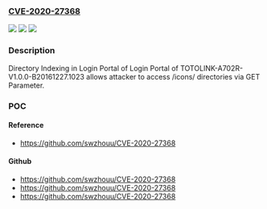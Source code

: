 ### [CVE-2020-27368](https://cve.mitre.org/cgi-bin/cvename.cgi?name=CVE-2020-27368)
![](https://img.shields.io/static/v1?label=Product&message=n%2Fa&color=blue)
![](https://img.shields.io/static/v1?label=Version&message=n%2Fa&color=blue)
![](https://img.shields.io/static/v1?label=Vulnerability&message=n%2Fa&color=brighgreen)

### Description

Directory Indexing in Login Portal of Login Portal of TOTOLINK-A702R-V1.0.0-B20161227.1023 allows attacker to access /icons/ directories via GET Parameter.

### POC

#### Reference
- https://github.com/swzhouu/CVE-2020-27368

#### Github
- https://github.com/swzhouu/CVE-2020-27368
- https://github.com/swzhouu/CVE-2020-27368
- https://github.com/swzhouu/CVE-2020-27368


